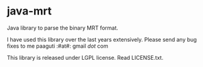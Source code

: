java-mrt
========

Java library to parse the binary MRT format.

I have used this library over the last years extensively.
Please send any bug fixes to me paaguti :#at#: gmail _dot_ com

This library is released under LGPL license. Read LICENSE.txt.
